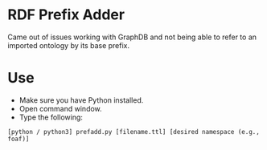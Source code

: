 # RDF Prefix Adder
Came out of issues working with GraphDB and not being able to refer to an imported ontology by its base prefix.

# Use
* Make sure you have Python installed.
* Open command window.
* Type the following:

```
[python / python3] prefadd.py [filename.ttl] [desired namespace (e.g., foaf)]
```
